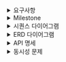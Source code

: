 <details>
  <summary>요구사항</summary>

## Description

- **`콘서트 예약 서비스`**를 구현해 봅니다.
- 대기열 시스템을 구축하고, 예약 서비스는 작업가능한 유저만 수행할 수 있도록 해야합니다.
- 사용자는 좌석예약 시에 미리 충전한 잔액을 이용합니다.
- 좌석 예약 요청시에, 결제가 이루어지지 않더라도 일정 시간동안 다른 유저가 해당 좌석에 접근할 수 없도록 합니다.

## Requirements

- 아래 5가지 API 를 구현합니다.
    - 유저 토큰 발급 API
    - 예약 가능 날짜 / 좌석 API
    - 좌석 예약 요청 API
    - 잔액 충전 / 조회 API
    - 결제 API
- 각 기능 및 제약사항에 대해 단위 테스트를 반드시 하나 이상 작성하도록 합니다.
- 다수의 인스턴스로 어플리케이션이 동작하더라도 기능에 문제가 없도록 작성하도록 합니다.
- 동시성 이슈를 고려하여 구현합니다.
- 대기열 개념을 고려해 구현합니다.

## API Specs

1️⃣**`주요` 유저 대기열 토큰 기능**

- 서비스를 이용할 토큰을 발급받는 API를 작성합니다.
- 토큰은 유저의 UUID 와 해당 유저의 대기열을 관리할 수 있는 정보 ( 대기 순서 or 잔여 시간 등 ) 를 포함합니다.
- 이후 모든 API 는 위 토큰을 이용해 대기열 검증을 통과해야 이용 가능합니다.

> 기본적으로 폴링으로 본인의 대기열을 확인한다고 가정하며, 다른 방안 또한 고려해보고 구현해 볼 수 있습니다.
>

**2️⃣`기본` 예약 가능 날짜 / 좌석 API**

- 예약가능한 날짜와 해당 날짜의 좌석을 조회하는 API 를 각각 작성합니다.
- 예약 가능한 날짜 목록을 조회할 수 있습니다.
- 날짜 정보를 입력받아 예약가능한 좌석정보를 조회할 수 있습니다.

> 좌석 정보는 1 ~ 50 까지의 좌석번호로 관리됩니다.
>

3️⃣**`주요` 좌석 예약 요청 API**

- 날짜와 좌석 정보를 입력받아 좌석을 예약 처리하는 API 를 작성합니다.
- 좌석 예약과 동시에 해당 좌석은 그 유저에게 약 5분간 임시 배정됩니다. ( 시간은 정책에 따라 자율적으로 정의합니다. )
- 만약 배정 시간 내에 결제가 완료되지 않는다면 좌석에 대한 임시 배정은 해제되어야 하며 다른 사용자는 예약할 수 없어야 한다.

4️⃣**`기본`**  **잔액 충전 / 조회 API**

- 결제에 사용될 금액을 API 를 통해 충전하는 API 를 작성합니다.
- 사용자 식별자 및 충전할 금액을 받아 잔액을 충전합니다.
- 사용자 식별자를 통해 해당 사용자의 잔액을 조회합니다.

5️⃣**`주요` 결제 API**

- 결제 처리하고 결제 내역을 생성하는 API 를 작성합니다.
- 결제가 완료되면 해당 좌석의 소유권을 유저에게 배정하고 대기열 토큰을 만료시킵니다.

<aside>
💡 **KEY POINT**

</aside>

- 유저간 대기열을 요청 순서대로 정확하게 제공할 방법을 고민해 봅니다.
- 동시에 여러 사용자가 예약 요청을 했을 때, 좌석이 중복으로 배정 가능하지 않도록 합니다.

</details>



<details>
  <summary>Milestone</summary>

[Milestone](https://github.com/users/JaneKangOfficial/projects/3)
</details>



<details> 
  <summary>시퀀스 다이어그램</summary>

### 1. 토큰 발급 API

![1 토큰 발급](https://github.com/JaneKangOfficial/hhplus-concert-reservation/assets/50077963/678f952c-f307-413a-8b06-7a8dfdc4c1fd)

### 2. 예약 가능 날짜 / 좌석 API

![2 예약가능날짜:좌석](https://github.com/JaneKangOfficial/hhplus-concert-reservation/assets/50077963/677ffee7-894b-4200-8b06-629b347bc68f)

### 3. 좌석 예약 요청 API

![3 좌석예약요청](https://github.com/JaneKangOfficial/hhplus-concert-reservation/assets/50077963/73b7598d-1efc-45b5-b032-2cf26da6eea7)

### 4. 잔액 충전 / 조회 API

![4 잔액충전:조회](https://github.com/JaneKangOfficial/hhplus-concert-reservation/assets/50077963/8449b9ad-4173-442f-a6f2-741e3495e5cf)

### 5. 결제 API

![5 결제](https://github.com/JaneKangOfficial/hhplus-concert-reservation/assets/50077963/07baa628-0af0-4a72-886a-d978bfcb1ec9)

</details>



<details>
  <summary>ERD 다이어그램</summary>

[ERD](https://dbdiagram.io/d/concert3-668552fb9939893daef24953)
<img width="981" alt="" src="https://github.com/JaneKangOfficial/hhplus-concert-reservation/assets/50077963/962f1400-b055-4618-8375-1ce71f2d5df0">

</details>



<details>
  <summary>API 명세</summary>

### 1. 유저 대기열 토큰 ###

|         |                             |
|---------|-----------------------------|
| GET     | /api/concert/token/{userId} |
| Request | Long userId                 |               

```
Response
{
    "userId": 1,
    "token": "token"
}
```

### 2. 예약 가능 날짜 API ###

|               |                   |
|---------------|-------------------|
| GET           | /api/concert/date |
| Request       | Long concertId    |
| Authorization | "token"           |

```
Response
{
    "dateId": [
        1,
        2
    ],
    "concertId": 1,
    "availableDates": [
        "2024-06-20",
        "2024-06-21"
    ]
}
```

### 3. 예약 가능 좌석 API ###

|               |                             |
|---------------|-----------------------------|
| GET           | /api/concert/seat           |
| Request       | Long concertId, Long dateId |
| Authorization | "token"                     |

```
Response
{
    "concertId": 1,
    "dateId": 1,
    "seatId": [
        1,
        2,
        3
    ]
}
```

### 4. 좌석 예약 요청 API ###

|               |                          |
|---------------|--------------------------|
| POST          | /api/concert/reservation |
| Authorization | "token"                  |

```
Request
{
    "userId":1,
    "concertId": 1,
    "dateId": 1,
    "seatId": 1
}

```

```
Response
{
    "reservationId": 1,
    "userId": 2,
    "concertId": 1,
    "dateId": 3,
    "seatId": 5,
    "status": "APPLY"
}
```

### 5. 잔액 충전 API ###

|               |                    |
|---------------|--------------------|
| POST          | /api/concert/point |
| Authorization | "token"            |

```
Request
{
    "userId":1,
    "point": 100,
    "status": "CHARGE"
}
```

```
Response
{
    "total": 1000
}
```

### 6. 잔액 조회 API ###

|         |                      |
|---------|----------------------|
| GET     | /api/concert/balance |
| Request | Long userId          |

```
Response
{
    "total": 1000
}
```

### 5. 결제 API ###

|               |                      |
|---------------|----------------------|
| POST          | /api/concert/payment |
| Authorization | "token"              |

```
Request
{
    "userId":1,
    "concertId": 1,
    "dateId": 1,
    "seatId": 1
}
```

```
Response
{
    "paymentId": 1,
    "userId": 1,
    "concertId": 1,
    "dateId": 1,
    "seatId": 1,
    "total": 10000,
    "status": "COMPLETE"
}
```

</details>

<details>
  <summary>동시성 문제</summary>

### 1. 콘서트 서비스에서 동시성 이슈 발생할 수 있는 로직

- 포인트 충전/사용
- 좌석 예약

### 2. Transaction의 범위, 낙관적 락, 비관적 락 테스트 검증

1) 낙관적 락

- @Version - 읽기 가능, 수정 불가능
- Transaction의 범위 : Select, Update
- 동시에 진입해서 Version 0을 읽은 여러 Thread들 중에서 처음 Update한 Thread만 성공
- Update 성공 후에 Version 1로 변경됨
- 이후 나머지 Version 0은 Rollback으로 실패
- Version 1을 읽은 여러 Thread들 중에서 처음 Update한 Thread만 성공
- Update 성공 후에 Version 2로 변경됨

```
Thread 1 { Select Vesrion0    Update     END }
Thread 2 { Select Vesrion0                     Update Rollback }
Thread 3 {                                     Select Vesrion1       Update       END }
Thread 4 {                                     Select Vesrion1                          Update Rollback }
```

2) 비관적 락

- @Lock(LockModeType.PESSIMISTIC_WRITE) - 읽기, 쓰기 모두 불가능

- Transaction의 범위 -> Select, Update
- Thread 1 {Select -> Update -> Thread 종료} -> Thread 2 {Select -> Update -> 스레드 종료} 가 순서대로 일어남
- 실패 없이 모든 Thread Update
- Thread 종료까지 대기해야 해서 범위가 크면 Timeout과 DB Connection Pool 점령 등 전체적인 성능 저하 문제가 발생

```
Thread 1 { Select    Update     END }
Thread 2 {                           Select    Update     END }
Thread 3 {                                                     Select    Update     END }
```

### 3. 결론

1. 포인트 충전/사용

- 낙관적 락 평균 소요 시간 (100회) : 280ms
- 비관적 락 평균 소요 시간 (100회) : 558ms

> 포인트 충전/사용은 들어오는 요청을 실패 없이 순서대로 처리해야 하는 로직이기 때문에 `비관적 락`이 적합하다고 판단

2. 좌석 예약

- 낙관적 락 평균 소요 시간 (100인) : 119ms
- 비관적 락 평균 소요 시간 (100인) : 272ms

> 좌석 예약은 1명만 성공하고 나머지는 실패해야 하는 로직이기 때문에 `낙관적 락`이 적합하다고 판단


</details>
